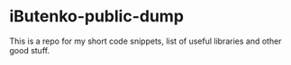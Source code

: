# iButenko-public-dump
This is a repo for my short code snippets, list of useful libraries and other good stuff.
